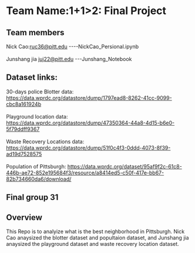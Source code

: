 # Team Name:1+1>2: Final Project
## Team members 
Nick Cao:ruc36@pitt.edu ----NickCao_Persional.ipynb
<br>
<br>
Junshang jia juj22@pitt.edu ---Junshang_Notebook
## Dataset links:  
30-days police Blotter data: https://data.wprdc.org/datastore/dump/1797ead8-8262-41cc-9099-cbc8a161924b
<br>
<br>Playground location data: https://data.wprdc.org/datastore/dump/47350364-44a8-4d15-b6e0-5f79ddff9367
<br>
<br>Waste Recovery Locations data: https://data.wprdc.org/datastore/dump/51f0c4f3-0ddd-4073-8f39-ad19d7528575
<br>
<br>Population of Pittsburgh: https://data.wprdc.org/dataset/95af9f2c-61c8-446b-ae72-852e195684f3/resource/a8414ed5-c50f-417e-bb67-82b734660da6/download/

## Final group 31

## Overview
This Repo is to analyize what is the best neighborhood in Pittsburgh.
Nick Cao anaysized the blotter dataset and popultaion dataset, and Junshang jia anaysized the playground dataset and waste recovery location dataset.
